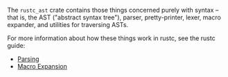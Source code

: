 The `rustc_ast` crate contains those things concerned purely with syntax
– that is, the AST ("abstract syntax tree"), parser, pretty-printer,
lexer, macro expander, and utilities for traversing ASTs.

For more information about how these things work in rustc, see the
rustc guide:

- [Parsing](https://rust-lang.github.io/rustc-dev-guide/the-parser.html)
- [Macro Expansion](https://rust-lang.github.io/rustc-dev-guide/macro-expansion.html)
